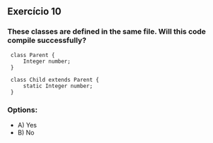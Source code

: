 ## Exercício 10 ##

### These classes are defined in the same file. Will this code compile successfully? ###

```
 class Parent {
     Integer number;
 }
 
 class Child extends Parent {
     static Integer number;
 }
```
 ### Options: ###
 * A) Yes
 * B) No
  